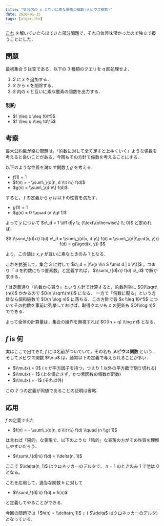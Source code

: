 ```yaml
---
title: "集合内の x と互いに素な要素の個数(メビウス関数)"
date: 2020-01-15
tags: [algorithm]
---
```


[これ](https://codeforces.com/contest/1285/problem/F) を解いていたら出てきた部分問題で，それ自体興味深かったので独立で扱うことにした．

## 問題

最初集合 $S$ は空である．以下の 3 種類のクエリを $q$ 回処理せよ．

1.  $S$ に $x$ を追加する．
2.  $S$ から $x$ を削除する．
3.  $S$ 内の $x$ と互いに素な要素の個数を出力する．

### 制約

- $1 \\leq x \\leq 10\^5$
- $1 \\leq q \\leq 10\^5$

## 考察

最大公約数が絡む問題は，「約数に対して全て足すと上手くいく」ような係数を考えると良いことがある．今回もその方針で係数を考えることにする．

以下のような性質を満たす関数 $f, g$ を考える．

- $f(1) = 1$
- $f(n) = - \\sum\_\{d|n, d \\lt n\} f(d)$
- $g(n) = \\sum\_\{d|n\} f(d)$

すると， $f$ の定義から $g$ は以下の性質を満たす．

- $g(1) = 1$
- $g(n) = 0 \\quad (n \\gt 1)$

よって $y$ について $c\_d = 1 \\iff d|y \\; (\\text\{otherwise\}  \\; 0)$ と定めれば，

$$
\\sum\_\{d|x\} f(d) c\_d = \\sum\_\{d|x, d|y\} f(d) =
\\sum\_\{d|\\gcd(x, y)\} f(d) = g(\\gcd(x, y))
$$

より，この値は $x, y$ が互いに素なときのみ $1$ となる．

これを拡張して，集合 $S$ に対して $c\_d = |\\\{x \\in S \\mid d | x \\\}|$ ，つまり「 $d$ を約数にもつ要素数」と定義すれば， $\\sum\_\{d|x\} f(d) c\_d$ で解が求まる．

$f$ は定義通り「約数から貰う」という方針で計算すると，約数列挙に $O(\\sqrt\{n\})$ かかるので $O(n \\sqrt\{n\})$ になる．
一方で「倍数に配る」という方針なら調和級数で $O(n \\log n)$ に落ちる．この方針で各 $x \\leq 10\^5$ についてその約数を事前に列挙しておけば，取得クエリも $c$ の更新も $O(\\log n)$ でできる．

よって全体の計算量は，集合の操作を無視すれば $O((n + q) \\log n)$ となる．

## $f$ is 何

実はここで出てきた $f$ には名前がついていて，その名も **メビウス関数** という．そしてメビウス関数 $\\mu$ は，通常以下の定義で与えられることが多い．

- $\\mu(x) = 0$ ( $x$ が平方因子を持つ，つまり $1$ 以外の平方数で割り切れる)
- $\\mu(x) = 1$ (上を満たさず，かつ素因数の個数が奇数)
- $\\mu(x) = -1$ (それ以外)

この 2 つの定義が同値であることの証明は省略．

## 応用

$f$ の定義で出た

- $f(n) = - \\sum\_\{d|n, d \\lt n\} f(d) \\quad (n \\gt 1)$

は言わば「陽的」な表現で，以下のような「陰的」な表現の方がその性質を理解しやすいだろう．

- $\\sum\_\{d|n\} f(d) = \\delta(n, 1)$

ここで $\\delta(n, 1)$ はクロネッカーのデルタで、 $n=1$ のときのみ $1$ で他は $0$ となる。

これを応用して，適当な関数 $h$ に対して

- $\\sum\_\{d|n\} f(d) = h(n)$

と定義してやることができる．

今回の問題では「$h(n) = \\delta(n, 1)$ 」( $\\delta$ はクロネッカーのデルタ) となっている.

